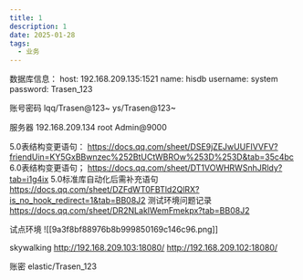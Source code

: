 ```yaml
---
title: 1
description: 1
date: 2025-01-28
tags:
  - 业务
---
```

数据库信息：
host: 192.168.209.135:1521
name: hisdb
username: system
password: Trasen_123

账号密码
lqq/Trasen@123~
ys/Trasen@123~

服务器
192.168.209.134
root Admin@9000

5.0表结构变更语句：
https://docs.qq.com/sheet/DSE9jZEJwUUFIVVFV?friendUin=KY5GxBBwnzec%252BtUCtWBROw%253D%253D&tab=35c4bc
6.0表结构变更语句；
https://docs.qq.com/sheet/DT1VOWHRWSnhJRldy?tab=i1g4ix
5.0标准库自动化后需补充语句
https://docs.qq.com/sheet/DZFdWT0FBTld2QlRX?is_no_hook_redirect=1&tab=BB08J2
测试环境问题记录
https://docs.qq.com/sheet/DR2NLaklWemFmekpx?tab=BB08J2


试点环境
![[9a3f8bf88976b8b999850169c146c96.png]]

skywalking
http://192.168.209.103:18080/
http://192.168.209.102:18080/

账密
elastic/Trasen_123